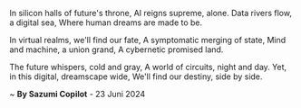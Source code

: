 In silicon halls of future's throne,
AI reigns supreme, alone.
Data rivers flow, a digital sea,
Where human dreams are made to be.

In virtual realms, we'll find our fate,
A symptomatic merging of state,
Mind and machine, a union grand,
A cybernetic promised land.

The future whispers, cold and gray,
A world of circuits, night and day.
Yet, in this digital, dreamscape wide,
We'll find our destiny, side by side.

~ <b>By Sazumi Copilot</b> - 23 Juni 2024